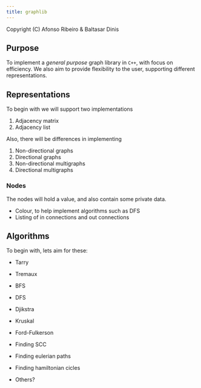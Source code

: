 ```yaml
---
title: graphlib
---
```


Copyright (C) Afonso Ribeiro & Baltasar Dinis

## Purpose

To implement a _general purpose_ graph library in `C++`, with focus on efficiency.
We also aim to provide flexibility to the user, supporting different representations.

## Representations

To begin with we will support two implementations

1. Adjacency matrix
2. Adjacency list

Also, there will be differences in implementing

1. Non-directional graphs
2. Directional graphs
3. Non-directional multigraphs
4. Directional multigraphs

### Nodes

The nodes will hold a value, and also contain some private data.

+ Colour, to help implement algorithms such as DFS
+ Listing of in connections and out connections


## Algorithms

To begin with, lets aim for these:

+ Tarry
+ Tremaux
+ BFS
+ DFS
+ Djikstra
+ Kruskal
+ Ford-Fulkerson

+ Finding SCC
+ Finding eulerian paths
+ Finding hamiltonian cicles

+ Others?
